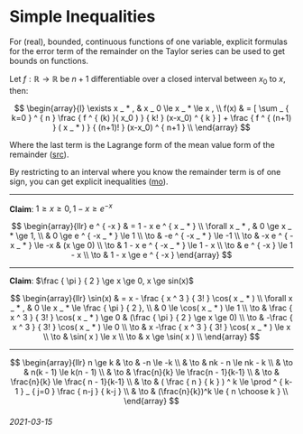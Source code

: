 Simple Inequalities
===

For (real), bounded, continuous functions of one variable,
explicit formulas for the error term of the remainder on the Taylor
series can be used to get bounds on functions.

Let $f: \mathbb{R} \to \mathbb{R}$ be $n+1$ differentiable over
a closed interval between $x_0$ to $x$, then:

$$
\begin{array}{l}
\exists x _ * , & x _ 0 \le x _ * \le x , \\
f(x) & = [ \sum _ { k=0 } ^ { n } \frac { f ^ { (k) }( x_0 ) } { k! } (x-x_0) ^ { k } ] + \frac { f ^ { (n+1) } ( x _ * ) } { (n+1)! } (x-x_0) ^ { n+1 } \\
\end{array}
$$

Where the last term is the Lagrange form of the mean value form of the remainder ([src](https://en.wikipedia.org/wiki/Taylor%27s_theorem)).

By restricting to an interval where you know the remainder term is of one sign, you can get explicit inequalities ([mo](https://math.stackexchange.com/questions/78261/using-taylor-series-expansion-as-a-bound)).

---

**Claim**: $1 \ge x \ge 0 , 1 - x \ge e ^ { -x }$


$$
\begin{array}{llr}
e ^ { -x } & = 1 - x e ^ { x _ * } \\
\forall x _ * , & 0 \ge x _ * \ge 1, \\
 &  0 \ge e ^ { -x _ * } \le 1 \\
 \to & -e ^ { -x _ * } \le -1 \\
 \to & -x e ^ { -x _ * } \le -x  & (x \ge 0) \\
 \to & 1 - x e ^ { -x _ * } \le 1 - x  \\
 \to & e ^ { -x } \le 1 - x \\
 \to & 1 - x \ge e ^ { -x } 
\end{array}
$$

---

**Claim**: $\frac { \pi } { 2 } \ge x \ge 0, x \ge sin(x)$

$$
\begin{array}{llr}
\sin(x) & = x - \frac { x ^ 3 } { 3! } \cos( x _ * ) \\
\forall x _ * , & 0 \le x _ * \le \frac { \pi } { 2 }, \\
 & 0 \le \cos( x _ * ) \le 1 \\
\to & \frac { x ^ 3 } { 3! } \cos( x _ * ) \ge 0 & (\frac { \pi } { 2 } \ge x \ge 0) \\
\to & -\frac { x ^ 3 } { 3! } \cos( x _ * ) \le 0 \\
\to & x -\frac { x ^ 3 } { 3! } \cos( x _ * ) \le x \\
\to & \sin( x )  \le x \\
\to & x \ge \sin( x )  \\
\end{array}
$$


---

$$
\begin{array}{llr}
n \ge k & \to & -n \le -k \\
 & \to & nk - n \le nk - k \\
 & \to & n(k - 1) \le k(n - 1) \\
 & \to & \frac{n}{k} \le \frac{n - 1}{k-1} \\
 & \to & \frac{n}{k} \le \frac{ n - 1}{k-1} \\
 & \to & ( \frac { n } { k } ) ^ k \le \prod ^ { k-1 }  _ { j=0 }  \frac { n-j } { k-j } \\
 & \to &  (\frac{n}{k})^k \le { n \choose k } \\
\end{array}
$$



###### 2021-03-15

